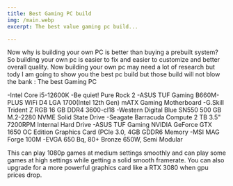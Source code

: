 ```yaml
---
title: Best Gaming PC build
img: /main.webp
excerpt: The best value gaming pc build...

--- 
```

 
  Now why is building your own PC is better than buying a prebuilt system? So building your own pc is 
easier to fix and easier to customize and better overall quality. Now building your own pc may need
a lot of research but tody I am going to show you the best pc build but those build will not blow the bank :
 The best Gaming PC
 
 -Intel Core i5-12600K
 -Be quiet! Pure Rock 2
 -ASUS TUF Gaming B660M-PLUS WiFi D4 LGA 1700(Intel 12th Gen) mATX Gaming Motherboard
 -G.Skill Trident Z RGB 16 GB DDR4 3600-cl18
 -Western Digital Blue SN550 500 GB M.2-2280 NVME Solid State Drive
 -Seagate Barracuda Compute 2 TB 3.5" 7200RPM Internal Hard Drive
 -ASUS TUF Gaming NVIDIA GeForce GTX 1650 OC Edition Graphics Card (PCIe 3.0, 4GB GDDR6 Memory
 -MSI MAG Forge 100M
 -EVGA 650 Bq, 80+ Bronze 650W, Semi Modular
  
This can play 1080p games at medium settings smoothly and can play some games at high settings while getting a 
solid smooth framerate. You can also upgrade for a more powerful graphics card like a RTX 3080 when gpu prices
drop.

 
